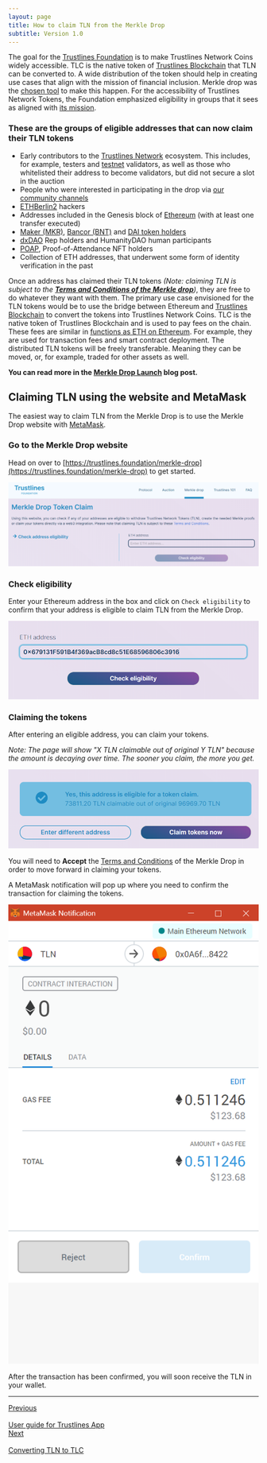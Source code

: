```yaml
---
layout: page
title: How to claim TLN from the Merkle Drop
subtitle: Version 1.0
---
```


The goal for the [Trustlines Foundation](https://trustlines.foundation/index.html) is to make Trustlines Network Coins widely accessible. TLC is the native token of [Trustlines Blockchain](https://blog.trustlines.network/introducing-the-trustlines-blockchain) that TLN can be converted to. A wide distribution of the token should help in creating use cases that align with the mission of financial inclusion. Merkle drop was the [chosen tool](https://medium.com/@DJohnstonEC/the-smartdrop-model-859888916d94) to make this happen. For the accessibility of Trustlines Network Tokens, the Foundation emphasized eligibility in groups that it sees as aligned with [its mission](https://blog.trustlines.network/trustlines-foundation-announcement).

### These are the groups of eligible addresses that can now claim their TLN tokens

-   Early contributors to the [Trustlines Network](https://trustlines.network/) ecosystem. This includes, for example, testers and [testnet](https://explore.laika.trustlines.foundation/) validators, as well as those who whitelisted their address to become validators, but did not secure a slot in the auction
-   People who were interested in participating in the drop via [our community channels](https://twitter.com/TrustlinesFound/status/1201901024576987137)
-   [ETHBerlin2](https://ethberlinzwei.com/) hackers
-   Addresses included in the Genesis block of [Ethereum](https://ethereum.org/) (with at least one transfer executed)
-   [Maker (MKR)](https://makerdao.com/), [Bancor (BNT)](https://www.bancor.network/) and [DAI token holders](https://makerdao.com/)
-   [dxDAO](https://blog.gnosis.pm/the-dxdao-has-awoken-78cb2e39661c) Rep holders and HumanityDAO human participants
-   [POAP](https://www.poap.xyz/), Proof-of-Attendance NFT holders
-   Collection of ETH addresses, that underwent some form of identity verification in the past

Once an address has claimed their TLN tokens *(Note: claiming TLN is subject to the *[**Terms and Conditions of the Merkle drop**](https://trustlines.foundation/terms-conditions-merkle-drop.html)*)*, they are free to do whatever they want with them. The primary use case envisioned for the TLN tokens would be to use the bridge between Ethereum and [Trustlines Blockchain](https://explore.tlbc.trustlines.foundation/) to convert the tokens into Trustlines Network Coins. TLC is the native token of Trustlines Blockchain and is used to pay fees on the chain. These fees are similar in [functions as ETH on Ethereum](https://blockgeeks.com/guides/ethereum-gas/#What_is_Ethereum_Gas). For example, they are used for transaction fees and smart contract deployment. The distributed TLN tokens will be freely transferable. Meaning they can be moved, or, for example, traded for other assets as well.

**You can read more in the [Merkle Drop Launch](https://blog.trustlines.network/merkle-drop-launch/) blog post.**

## Claiming TLN using the website and MetaMask

The easiest way to claim TLN from the Merkle Drop is to use the Merkle Drop website with [MetaMask](https://metamask.io/).

### Go to the Merkle Drop website

Head on over to [https://trustlines.foundation/merkle-drop](https://trustlines.foundation/merkle-drop) to get started.

<center><a class="vdw_a" href="https://trustlines.foundation/merkle-drop"><img class="vdw_img" src="../../assets/images/tln_claim_guide/claim_mm01.png"></a></center>

### Check eligibility

Enter your Ethereum address in the box and click on `Check eligibility` to confirm that your address is eligible to claim TLN from the Merkle Drop.

<center><a class="vdw_a" href="../../assets/images/tln_claim_guide/claim_mm02.png"><img class="vdw_img" src="../../assets/images/tln_claim_guide/claim_mm02.png"></a></center>

### Claiming the tokens

After entering an eligible address, you can claim your tokens.

_Note: The page will show "X TLN claimable out of original Y TLN" because the amount is decaying over time. The sooner you claim, the more you get._

<center><a class="vdw_a" href="../../assets/images/tln_claim_guide/claim_mm03.png"><img class="vdw_img" src="../../assets/images/tln_claim_guide/claim_mm03.png"></a></center>

You will need to **Accept** the [Terms and Conditions](https://trustlines.foundation/terms-conditions-merkle-drop.html) of the Merkle Drop in order to move forward in claiming your tokens.

A MetaMask notification will pop up where you need to confirm the transaction for claiming the tokens.

<center><a class="vdw_a" href="../../assets/images/tln_claim_guide/claim_mm04.png"><img class="vdw_img" src="../../assets/images/tln_claim_guide/claim_mm04.png"></a></center>

After the transaction has been confirmed, you will soon receive the TLN in your wallet.

___

<div id="prev_next">
<div class="prev"><a href="../guides/tl_app_user_guide" class="prev_next_text">Previous</a></div>
<div class="prev"><a href="../guides/tl_app_user_guide" class="icon fas fa-arrow-left prev_next"></a><br></div>
<div class="prev"><a href="../guides/tl_app_user_guide" class="prev_next_text">User guide for Trustlines App</a></div>
</div>
<div id="prev_next">
<div><a href="converting_tln_to_tlc" class="prev_next_text">Next</a></div>
<div><a href="converting_tln_to_tlc" class="icon fas fa-arrow-right prev_next"></a><br></div>
<div><a href="converting_tln_to_tlc" class="prev_next_text">Converting TLN to TLC</a></div>
</div>
